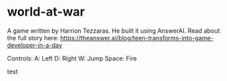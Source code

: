 # world-at-war

A game written by Harrion Tezzaras. He built it using AnswerAI. Read about the full story here: https://theanswer.ai/blog/teen-transforms-into-game-developer-in-a-day

Controls:
A: Left
D: Right
W: Jump
Space: Fire

test
